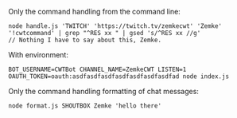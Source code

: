 Only the command handling from the command line:

```
node handle.js 'TWITCH' 'https://twitch.tv/zemkecwt' 'Zemke' '!cwtcommand' | grep "^RES xx " | gsed 's/^RES xx //g'
// Nothing I have to say about this, Zemke.
```

With environment:

```
BOT_USERNAME=CWTBot CHANNEL_NAME=ZemkeCWT LISTEN=1 OAUTH_TOKEN=oauth:asdfasdfasdfasdfasdfasdfasdfad node index.js
```

Only the command handling formatting of chat messages:

```
node format.js SHOUTBOX Zemke 'hello there'
```

